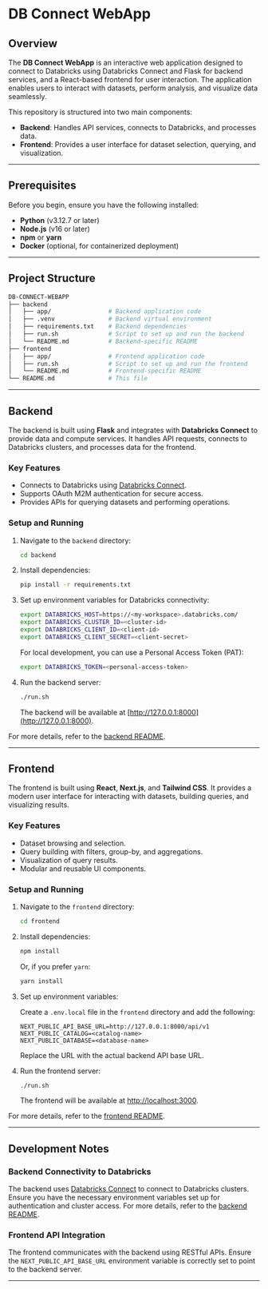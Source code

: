 # DB Connect WebApp

## Overview

The **DB Connect WebApp** is an interactive web application designed to connect to Databricks using Databricks Connect and Flask for backend services, and a React-based frontend for user interaction. The application enables users to interact with datasets, perform analysis, and visualize data seamlessly.

This repository is structured into two main components:

- **Backend**: Handles API services, connects to Databricks, and processes data.
- **Frontend**: Provides a user interface for dataset selection, querying, and visualization.

---

## Prerequisites

Before you begin, ensure you have the following installed:

- **Python** (v3.12.7 or later)
- **Node.js** (v16 or later)
- **npm** or **yarn**
- **Docker** (optional, for containerized deployment)

---

## Project Structure

```bash
DB-CONNECT-WEBAPP
├── backend
│   ├── app/                # Backend application code
│   ├── .venv               # Backend virtual environment
│   ├── requirements.txt    # Backend dependencies
│   ├── run.sh              # Script to set up and run the backend
│   └── README.md           # Backend-specific README
├── frontend
│   ├── app/                # Frontend application code
│   ├── run.sh              # Script to set up and run the frontend
│   └── README.md           # Frontend-specific README
└── README.md               # This file
```

---

## Backend

The backend is built using **Flask** and integrates with **Databricks Connect** to provide data and compute services. It handles API requests, connects to Databricks clusters, and processes data for the frontend.

### Key Features

- Connects to Databricks using [Databricks Connect](https://docs.databricks.com/en/dev-tools/databricks-connect/index.html).
- Supports OAuth M2M authentication for secure access.
- Provides APIs for querying datasets and performing operations.

### Setup and Running

1. Navigate to the `backend` directory:

   ```bash
   cd backend
   ```

2. Install dependencies:

   ```bash
   pip install -r requirements.txt
   ```

3. Set up environment variables for Databricks connectivity:

   ```bash
   export DATABRICKS_HOST=https://<my-workspace>.databricks.com/
   export DATABRICKS_CLUSTER_ID=<cluster-id>
   export DATABRICKS_CLIENT_ID=<client-id>
   export DATABRICKS_CLIENT_SECRET=<client-secret>
   ```

   For local development, you can use a Personal Access Token (PAT):

   ```bash
   export DATABRICKS_TOKEN=<personal-access-token>
   ```

4. Run the backend server:

   ```bash
   ./run.sh
   ```

   The backend will be available at [http://127.0.0.1:8000](http://127.0.0.1:8000).

For more details, refer to the [backend README](./backend/README.md).

---

## Frontend

The frontend is built using **React**, **Next.js**, and **Tailwind CSS**. It provides a modern user interface for interacting with datasets, building queries, and visualizing results.

### Key Features

- Dataset browsing and selection.
- Query building with filters, group-by, and aggregations.
- Visualization of query results.
- Modular and reusable UI components.

### Setup and Running

1. Navigate to the `frontend` directory:

   ```bash
   cd frontend
   ```

2. Install dependencies:

   ```bash
   npm install
   ```

   Or, if you prefer `yarn`:

   ```bash
   yarn install
   ```

3. Set up environment variables:

   Create a `.env.local` file in the `frontend` directory and add the following:

   ```env
   NEXT_PUBLIC_API_BASE_URL=http://127.0.0.1:8000/api/v1
   NEXT_PUBLIC_CATALOG=<catalog-name>
   NEXT_PUBLIC_DATABASE=<database-name>
   ```

   Replace the URL with the actual backend API base URL.

4. Run the frontend server:

   ```bash
   ./run.sh
   ```

   The frontend will be available at [http://localhost:3000](http://localhost:3000).

For more details, refer to the [frontend README](./frontend/README.md).

---


## Development Notes

### Backend Connectivity to Databricks

The backend uses [Databricks Connect](https://docs.databricks.com/en/dev-tools/databricks-connect/index.html) to connect to Databricks clusters. Ensure you have the necessary environment variables set up for authentication and cluster access. For more details, refer to the [backend README](./backend/README.md).

### Frontend API Integration

The frontend communicates with the backend using RESTful APIs. Ensure the `NEXT_PUBLIC_API_BASE_URL` environment variable is correctly set to point to the backend server.

---
